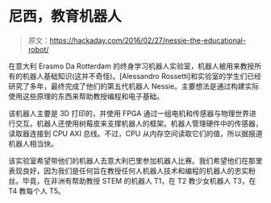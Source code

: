# 尼西，教育机器人

> 原文：<https://hackaday.com/2016/02/27/nessie-the-educational-robot/>

在意大利 Erasmo Da Rotterdam 的终身学习机器人实验室，机器人被用来教授所有的机器人基础知识(这并不奇怪)。[Alessandro Rossetti]和实验室的学生们已经研究了多年，最终完成了他们的第五代机器人 Nessie。主要想法是通过构建实际使用这些原理的东西来帮助教授编程和电子基础。

该机器人主要是 3D 打印的，并使用 FPGA 通过一组电机和传感器与物理世界进行交互。机器人还使用树莓皮来支撑机器人的框架。机器人管理硬件中的传感器，读取器连接到 CPU AXI 总线。不过，CPU 从内存空间读取它们的值，所以据报道机器人相当快。

该实验室希望带他们的机器人去意大利巴里参加机器人比赛。我们希望他们在那里表现良好，因为我们是任何旨在教授任何人机器人技术和编程的机器人的忠实粉丝。毕竟，在非洲有帮助教授 STEM 的机器人 T1，在 T2 教少女机器人 T3，在 T4 教每个人 T5。